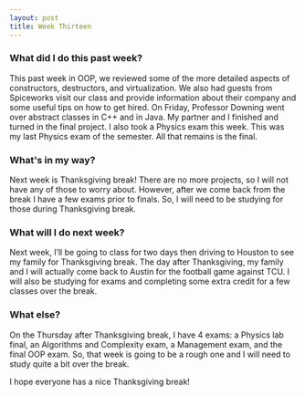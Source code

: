 ```yaml
---
layout: post
title: Week Thirteen
---
```


### What did I do this past week?
This past week in OOP, we reviewed some of the more detailed aspects of constructors, destructors, and virtualization. We also had guests from Spiceworks visit our class and provide information about their company and some useful tips on how to get hired. On Friday, Professor Downing went over abstract classes in C++ and in Java. My partner and I finished and turned in the final project. I also took a Physics exam this week. This was my last Physics exam of the semester. All that remains is the final. 

### What's in my way?
Next week is Thanksgiving break! There are no more projects, so I will not have any of those to worry about. However, after we come back from the break I have a few exams prior to finals. So, I will need to be studying for those during Thanksgiving break.

### What will I do next week?
Next week, I’ll be going to class for two days then driving to Houston to see my family for Thanksgiving break. The day after Thanksgiving, my family and I will actually come back to Austin for the football game against TCU. I will also be studying for exams and completing some extra credit for a few classes over the break.

### What else?
On the Thursday after Thanksgiving break, I have 4 exams: a Physics lab final, an Algorithms and Complexity exam, a Management exam, and the final OOP exam. So, that week is going to be a rough one and I will need to study quite a bit over the break. 


I hope everyone has a nice Thanksgiving break!
